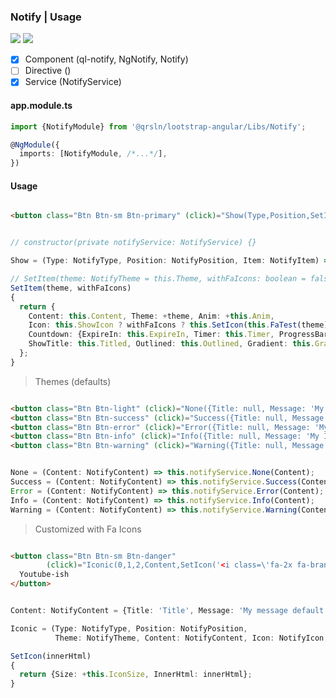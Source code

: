 ### Notify | Usage

[![](https://img.shields.io/badge/Main-readme-white?style=for-the-badge)](../../readme.md)
[![](https://img.shields.io/badge/readme-white?style=for-the-badge)](readme.md)

- [x] Component (ql-notify, NgNotify, Notify)
- [ ] Directive ()
- [x] Service (NotifyService)

#### app.module.ts

```typescript
import {NotifyModule} from '@qrsln/lootstrap-angular/Libs/Notify';

@NgModule({
  imports: [NotifyModule, /*...*/],
})
```  

#### Usage

```html

<button class="Btn Btn-sm Btn-primary" (click)="Show(Type,Position,SetItem(Theme))">Show</button>

```

```typescript

// constructor(private notifyService: NotifyService) {}

Show = (Type: NotifyType, Position: NotifyPosition, Item: NotifyItem) => this.notifyService.Show(Type, Position, Item);

// SetItem(theme: NotifyTheme = this.Theme, withFaIcons: boolean = false): NotifyItem {
SetItem(theme, withFaIcons)
{
  return {
    Content: this.Content, Theme: +theme, Anim: +this.Anim,
    Icon: this.ShowIcon ? withFaIcons ? this.SetIcon(this.FaTest(theme)) : this.SetIcon('') : undefined,
    Countdown: {ExpireIn: this.ExpireIn, Timer: this.Timer, ProgressBar: this.ProgressBar},
    ShowTitle: this.Titled, Outlined: this.Outlined, Gradient: this.Gradient, Dismissible: this.Dismissible
  };
}

```

> Themes (defaults)

```html

<button class="Btn Btn-light" (click)="None({Title: null, Message: 'My None message'})">None</button>
<button class="Btn Btn-success" (click)="Success({Title: null, Message: 'My Success message'})">Success</button>
<button class="Btn Btn-error" (click)="Error({Title: null, Message: 'My Error message'})">Error</button>
<button class="Btn Btn-info" (click)="Info({Title: null, Message: 'My Info message'})">Info</button>
<button class="Btn Btn-warning" (click)="Warning({Title: null, Message: 'My Warning message'})">Warning</button>

```

```typescript

None = (Content: NotifyContent) => this.notifyService.None(Content);
Success = (Content: NotifyContent) => this.notifyService.Success(Content);
Error = (Content: NotifyContent) => this.notifyService.Error(Content);
Info = (Content: NotifyContent) => this.notifyService.Info(Content);
Warning = (Content: NotifyContent) => this.notifyService.Warning(Content);

```

> Customized with Fa Icons

```html

<button class="Btn Btn-sm Btn-danger"
        (click)="Iconic(0,1,2,Content,SetIcon('<i class=\'fa-2x fa-brands fa-youtube\'></i>'))">
  Youtube-ish
</button>

```

```typescript

Content: NotifyContent = {Title: 'Title', Message: 'My message default'};

Iconic = (Type: NotifyType, Position: NotifyPosition,
          Theme: NotifyTheme, Content: NotifyContent, Icon: NotifyIcon, ExpireIn: number = 4000) => this.notifyService.Iconic(Type, Position, Theme, Content, Icon, ExpireIn);

SetIcon(innerHtml)
{
  return {Size: +this.IconSize, InnerHtml: innerHtml};
}

```

